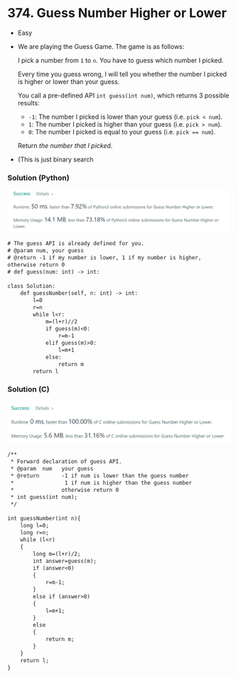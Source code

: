 # 374. Guess Number Higher or Lower

* Easy
*   We are playing the Guess Game. The game is as follows:

    I pick a number from `1` to `n`. You have to guess which number I picked.

    Every time you guess wrong, I will tell you whether the number I picked is higher or lower than your guess.

    You call a pre-defined API `int guess(int num)`, which returns 3 possible results:

    * `-1`: The number I picked is lower than your guess (i.e. `pick < num`).
    * `1`: The number I picked is higher than your guess (i.e. `pick > num`).
    * `0`: The number I picked is equal to your guess (i.e. `pick == num`).

    Return _the number that I picked_.
* (This is just binary search

### Solution (Python)

![](<../.gitbook/assets/image (9) (1) (1) (1).png>)

```
# The guess API is already defined for you.
# @param num, your guess
# @return -1 if my number is lower, 1 if my number is higher, otherwise return 0
# def guess(num: int) -> int:

class Solution:
    def guessNumber(self, n: int) -> int:
        l=0
        r=n
        while l<r:
            m=(l+r)//2
            if guess(m)<0:
                r=m-1
            elif guess(m)>0:
                l=m+1
            else:
                return m
        return l
```

### Solution (C)

![](<../.gitbook/assets/image (8) (1) (1) (1) (1) (1) (1) (1).png>)

```
/** 
 * Forward declaration of guess API.
 * @param  num   your guess
 * @return 	     -1 if num is lower than the guess number
 *			      1 if num is higher than the guess number
 *               otherwise return 0
 * int guess(int num);
 */

int guessNumber(int n){
	long l=0;
    long r=n;
    while (l<r)
    {
        long m=(l+r)/2;
        int answer=guess(m);
        if (answer<0)
        {
            r=m-1;
        }
        else if (answer>0)
        {
            l=m+1;
        }
        else
        {
            return m;
        }
    }
    return l;
}
```


